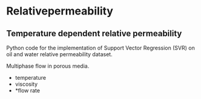 # Relativepermeability
## Temperature dependent relative permeability
Python code for the implementation of Support Vector Regression (SVR) on oil and water relative permeability dataset.

Multiphase flow in porous media.
* temperature
* viscosity
* *flow rate

